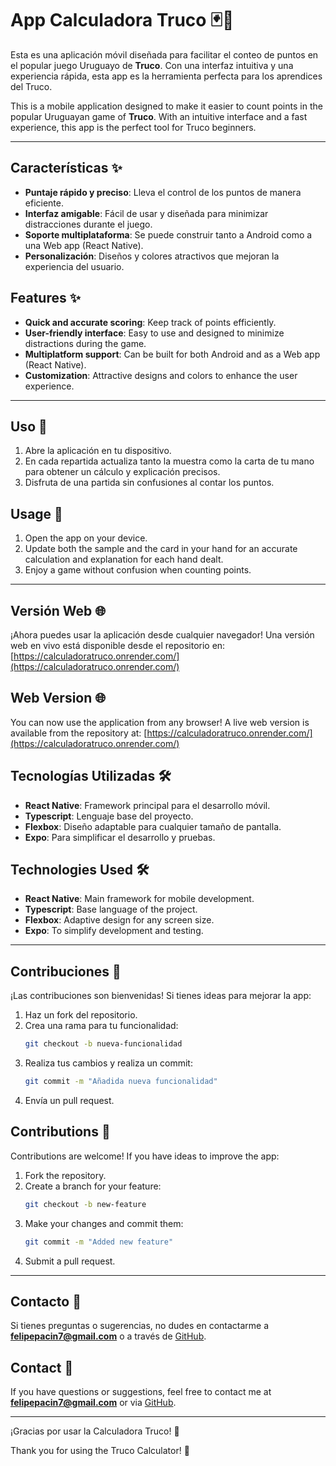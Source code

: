# App Calculadora Truco 🃏📱

Esta es una aplicación móvil diseñada para facilitar el conteo de puntos en el popular juego Uruguayo de **Truco**. Con una interfaz intuitiva y una experiencia rápida, esta app es la herramienta perfecta para los aprendices del Truco.

This is a mobile application designed to make it easier to count points in the popular Uruguayan game of **Truco**. With an intuitive interface and a fast experience, this app is the perfect tool for Truco beginners.

---

## Características ✨

- **Puntaje rápido y preciso**: Lleva el control de los puntos de manera eficiente.
- **Interfaz amigable**: Fácil de usar y diseñada para minimizar distracciones durante el juego.
- **Soporte multiplataforma**: Se puede construir tanto a Android como a una Web app (React Native).
- **Personalización**: Diseños y colores atractivos que mejoran la experiencia del usuario.

## Features ✨

- **Quick and accurate scoring**: Keep track of points efficiently.
- **User-friendly interface**: Easy to use and designed to minimize distractions during the game.
- **Multiplatform support**: Can be built for both Android and as a Web app (React Native).
- **Customization**: Attractive designs and colors to enhance the user experience.

---

## Uso 🔹️

1. Abre la aplicación en tu dispositivo.
2. En cada repartida actualiza tanto la muestra como la carta de tu mano para obtener un cálculo y explicación precisos.
3. Disfruta de una partida sin confusiones al contar los puntos.

## Usage 🔹️

1. Open the app on your device.
2. Update both the sample and the card in your hand for an accurate calculation and explanation for each hand dealt.
3. Enjoy a game without confusion when counting points.

---
## Versión Web 🌐

¡Ahora puedes usar la aplicación desde cualquier navegador! Una versión web en vivo está disponible desde el repositorio en:
[https://calculadoratruco.onrender.com/](https://calculadoratruco.onrender.com/)

## Web Version 🌐

You can now use the application from any browser! A live web version is available from the repository at:
[https://calculadoratruco.onrender.com/](https://calculadoratruco.onrender.com/)


## Tecnologías Utilizadas 🛠️

- **React Native**: Framework principal para el desarrollo móvil.
- **Typescript**: Lenguaje base del proyecto.
- **Flexbox**: Diseño adaptable para cualquier tamaño de pantalla.
- **Expo**: Para simplificar el desarrollo y pruebas.

## Technologies Used 🛠️

- **React Native**: Main framework for mobile development.
- **Typescript**: Base language of the project.
- **Flexbox**: Adaptive design for any screen size.
- **Expo**: To simplify development and testing.

---

## Contribuciones 🤝

¡Las contribuciones son bienvenidas! Si tienes ideas para mejorar la app:

1. Haz un fork del repositorio.
2. Crea una rama para tu funcionalidad:
   ```bash
   git checkout -b nueva-funcionalidad
   ```
3. Realiza tus cambios y realiza un commit:
   ```bash
   git commit -m "Añadida nueva funcionalidad"
   ```
4. Envía un pull request.

## Contributions 🤝

Contributions are welcome! If you have ideas to improve the app:

1. Fork the repository.
2. Create a branch for your feature:
   ```bash
   git checkout -b new-feature
   ```
3. Make your changes and commit them:
   ```bash
   git commit -m "Added new feature"
   ```
4. Submit a pull request.

---

## Contacto 📧

Si tienes preguntas o sugerencias, no dudes en contactarme a **felipepacin7@gmail.com** o a través de [GitHub](https://github.com/felipechak).

## Contact 📧

If you have questions or suggestions, feel free to contact me at **felipepacin7@gmail.com** or via [GitHub](https://github.com/felipechak).

---

¡Gracias por usar la Calculadora Truco! 🎉

Thank you for using the Truco Calculator! 🎉
